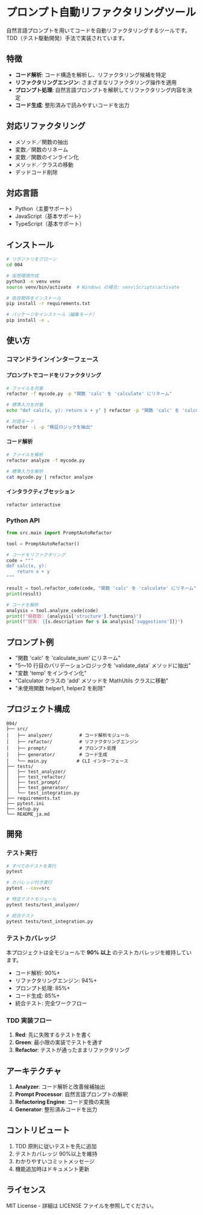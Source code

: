# プロンプト自動リファクタリングツール

自然言語プロンプトを用いてコードを自動リファクタリングするツールです。TDD（テスト駆動開発）手法で実装されています。

## 特徴

- **コード解析**: コード構造を解析し、リファクタリング候補を特定
- **リファクタリングエンジン**: さまざまなリファクタリング操作を適用
- **プロンプト処理**: 自然言語プロンプトを解釈してリファクタリング内容を決定
- **コード生成**: 整形済みで読みやすいコードを出力

## 対応リファクタリング

- メソッド／関数の抽出
- 変数／関数のリネーム
- 変数／関数のインライン化
- メソッド／クラスの移動
- デッドコード削除

## 対応言語

- Python（主要サポート）
- JavaScript（基本サポート）
- TypeScript（基本サポート）

## インストール

```bash
# リポジトリをクローン
cd 004

# 仮想環境作成
python3 -m venv venv
source venv/bin/activate  # Windows の場合: venv\Scripts\activate

# 依存関係をインストール
pip install -r requirements.txt

# パッケージをインストール（編集モード）
pip install -e .
```

## 使い方

### コマンドラインインターフェース

#### プロンプトでコードをリファクタリング
```bash
# ファイルを対象
refactor -f mycode.py -p "関数 'calc' を 'calculate' にリネーム"

# 標準入力を対象
echo "def calc(x, y): return x + y" | refactor -p "関数 'calc' を 'calculate' にリネーム"

# 対話モード
refactor -i -p "検証ロジックを抽出"
```

#### コード解析
```bash
# ファイルを解析
refactor analyze -f mycode.py

# 標準入力を解析
cat mycode.py | refactor analyze
```

#### インタラクティブセッション
```bash
refactor interactive
```

### Python API

```python
from src.main import PromptAutoRefactor

tool = PromptAutoRefactor()

# コードをリファクタリング
code = """
def calc(x, y):
    return x + y
"""

result = tool.refactor_code(code, "関数 'calc' を 'calculate' にリネーム")
print(result)

# コードを解析
analysis = tool.analyze_code(code)
print(f"関数数: {analysis['structure'].functions}")
print(f"提案: {[s.description for s in analysis['suggestions']]}")
```

## プロンプト例

- "関数 'calc' を 'calculate_sum' にリネーム"
- "5〜10 行目のバリデーションロジックを 'validate_data' メソッドに抽出"
- "変数 'temp' をインライン化"
- "Calculator クラスの 'add' メソッドを MathUtils クラスに移動"
- "未使用関数 helper1, helper2 を削除"

## プロジェクト構成

```
004/
├── src/
│   ├── analyzer/          # コード解析モジュール
│   ├── refactor/          # リファクタリングエンジン
│   ├── prompt/            # プロンプト処理
│   ├── generator/         # コード生成
│   └── main.py           # CLI インターフェース
├── tests/
│   ├── test_analyzer/
│   ├── test_refactor/
│   ├── test_prompt/
│   ├── test_generator/
│   └── test_integration.py
├── requirements.txt
├── pytest.ini
├── setup.py
└── README_ja.md
```

## 開発

### テスト実行

```bash
# すべてのテストを実行
pytest

# カバレッジ付き実行
pytest --cov=src

# 特定テストモジュール
pytest tests/test_analyzer/

# 統合テスト
pytest tests/test_integration.py
```

### テストカバレッジ

本プロジェクトは全モジュールで **90% 以上** のテストカバレッジを維持しています。

- コード解析: 90%+
- リファクタリングエンジン: 94%+
- プロンプト処理: 85%+
- コード生成: 85%+
- 統合テスト: 完全ワークフロー

### TDD 実装フロー

1. **Red**: 先に失敗するテストを書く
2. **Green**: 最小限の実装でテストを通す
3. **Refactor**: テストが通ったままリファクタリング

## アーキテクチャ

1. **Analyzer**: コード解析と改善候補抽出
2. **Prompt Processor**: 自然言語プロンプトの解釈
3. **Refactoring Engine**: コード変換の実施
4. **Generator**: 整形済みコードを出力

## コントリビュート

1. TDD 原則に従いテストを先に追加
2. テストカバレッジ 90%以上を維持
3. わかりやすいコミットメッセージ
4. 機能追加時はドキュメント更新

## ライセンス

MIT License - 詳細は LICENSE ファイルを参照してください。 